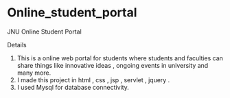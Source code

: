 # Online_student_portal
JNU Online Student Portal

Details
1. This is a online web portal for students where students and faculties can share things like 
innovative ideas , ongoing events in university and many more.
2. I made this project in html , css , jsp , servlet , jquery .
3. I used Mysql for database connectivity.

